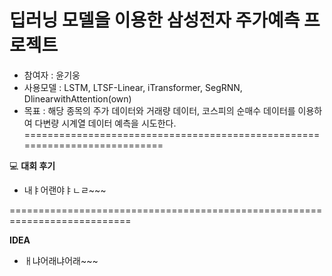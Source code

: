 # 딥러닝 모델을 이용한 삼성전자 주가예측 프로젝트 

* 참여자 : 윤기웅
* 사용모델 : LSTM, LTSF-Linear, iTransformer, SegRNN, DlinearwithAttention(own)
* 목표 : 해당 종목의 주가 데이터와 거래량 데이터, 코스피의 순매수 데이터를 이용하여 
다변량 시계열 데이터 예측을 시도한다. 
===========================================================================

💻
**대회 후기**

 - 내ㅑ어랜야ㅑㄴㄹ~~~

===========================================================================

**IDEA**
 - ㅐ냐어래냐어래~~~
   
